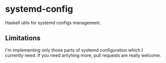 # systemd-config
Haskell utils for systemd configs management.

## Limitations
I'm implementing only those parts of systemd configuration which I currently need. If you need antyhing more, pull requests are really welcome.

